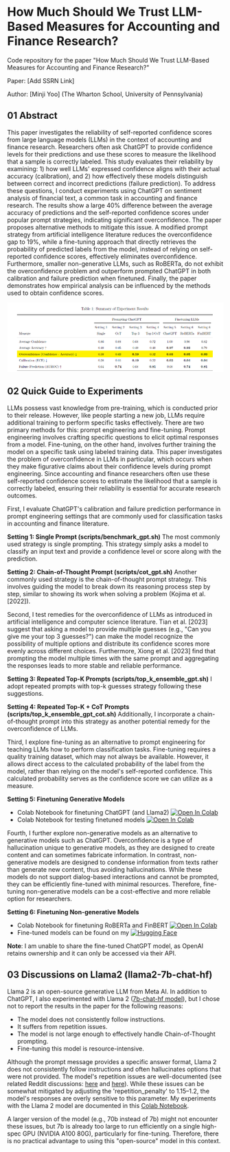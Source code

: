 How Much Should We Trust LLM-Based Measures for Accounting and Finance Research? 
==
Code repository for the paper "How Much Should We Trust LLM-Based Measures for Accounting and Finance Research?"

Paper: [Add SSRN Link]

Author: [Minji Yoo] (The Wharton School, University of Pennsylvania)

## 01 Abstract

This paper investigates the reliability of self-reported confidence scores from large language models (LLMs) in the context of accounting and finance research. Researchers often ask ChatGPT to provide confidence levels for their predictions and use these scores to measure the likelihood that a sample is correctly labeled. This study evaluates their reliability by examining: 1) how well LLMs' expressed confidence aligns with their actual accuracy (calibration), and 2) how effectively these models distinguish between correct and incorrect predictions (failure prediction). To address these questions, I conduct experiments using ChatGPT on sentiment analysis of financial text, a common task in accounting and finance research. The results show a large 40\% difference between the average accuracy of predictions and the self-reported confidence scores under popular prompt strategies, indicating significant overconfidence. The paper proposes alternative methods to mitigate this issue. A modified prompt strategy from artificial intelligence literature reduces the overconfidence gap to 19\%, while a fine-tuning approach that directly retrieves the probability of predicted labels from the model, instead of relying on self-reported confidence scores, effectively eliminates overconfidence. Furthermore, smaller non-generative LLMs, such as RoBERTa, do not exhibit the overconfidence problem and outperform prompted ChatGPT in both calibration and failure prediction when finetuned. Finally, the paper demonstrates how empirical analysis can be influenced by the methods used to obtain confidence scores.



![Summary of Results](summary.png)


## 02 Quick Guide to Experiments

LLMs possess vast knowledge from pre-training, which is conducted prior to their release. However, like people starting a new job, LLMs require additional training to perform specific tasks effectively. There are two primary methods for this: prompt engineering and fine-tuning. Prompt engineering involves crafting specific questions to elicit optimal responses from a model. Fine-tuning, on the other hand, involves further training the model on a specific task using labeled training data. This paper investigates the problem of overconfidence in LLMs in particular, which occurs when they make figurative claims about their confidence levels during prompt engineering. Since accounting and finance researchers often use these self-reported confidence scores to estimate the likelihood that a sample is correctly labeled, ensuring their reliability is essential for accurate research outcomes.

First, I evaluate ChatGPT's calibration and failure prediction performance in prompt engineering settings that are commonly used for classification tasks in accounting and finance literature. 

**Setting 1: Single Prompt (scripts/benchmark_gpt.sh)** 
The most commonly used strategy is single prompting. This strategy simply asks a model to classify an input text and provide a confidence level or score along with the prediction. 

**Setting 2: Chain-of-Thought Prompt (scripts/cot_gpt.sh)** 
Another commonly used strategy is the chain-of-thought prompt strategy. This involves guiding the model to break down its reasoning process step by step, similar to showing its work when solving a problem (Kojima et al. [2022]).

Second, I test remedies for the overconfidence of LLMs as introduced in artificial intelligence and computer science literature. Tian et al. [2023] suggest that asking a model to provide multiple guesses (e.g., "Can you give me your top 3 guesses?") can make the model recognize the possibility of multiple options and distribute its confidence scores more evenly across different choices. Furthermore, Xiong et al. [2023] find that prompting the model multiple times with the same prompt and aggregating the responses leads to more stable and reliable performance. 

**Setting 3: Repeated Top-K Prompts (scripts/top_k_ensemble_gpt.sh)** 
I adopt repeated prompts with top-k guesses strategy following these suggestions. 

**Setting 4: Repeated Top-K + CoT Prompts (scripts/top_k_ensemble_gpt_cot.sh)** 
Additionally, I incorporate a chain-of-thought prompt into this strategy as another potential remedy for the overconfidence of LLMs.

Third, I explore fine-tuning as an alternative to prompt engineering for teaching LLMs how to perform classification tasks. Fine-tuning requires a quality training dataset, which may not always be available. However, it allows direct access to the calculated probability of the label from the model, rather than relying on the model's self-reported confidence. This calculated probability serves as the confidence score we can utilize as a measure.

**Setting 5: Finetuning Generative Models**
- Colab Notebook for finetuning ChatGPT (and Llama2) [![Open In Colab](https://colab.research.google.com/assets/colab-badge.svg)](https://colab.research.google.com/drive/1efaeCj3tAxOXl8fn5pLT9j2PUR73UdAm?usp=sharing)
- Colab Notebook for testing finetuned models [![Open In Colab](https://colab.research.google.com/assets/colab-badge.svg)](https://colab.research.google.com/drive/1uQ9jc4SlK_zG892CMEY6Bvu9CZwZKrNb?usp=sharing)

Fourth, I further explore non-generative models as an alternative to generative models such as ChatGPT. Overconfidence is a type of hallucination unique to generative models, as they are designed to create content and can sometimes fabricate information. In contrast, non-generative models are designed to condense information from texts rather than generate new content, thus avoiding hallucinations. While these models do not support dialog-based interactions and cannot be prompted, they can be efficiently fine-tuned with minimal resources. Therefore, fine-tuning non-generative models can be a cost-effective and more reliable option for researchers.

**Setting 6: Finetuning Non-generative Models**
- Colab Notebook for finetuning RoBERTa and FinBERT [![Open In Colab](https://colab.research.google.com/assets/colab-badge.svg)](https://colab.research.google.com/drive/1lVfRK2COCHEz1gdQ2fodA31wkNwJjIgL?usp=sharing)
- Fine-tuned models can be found on my [![Hugging Face](https://img.shields.io/badge/Hugging%20Face-Profile-yellow)](https://huggingface.co/minjiyoo)

**Note**: I am unable to share the fine-tuned ChatGPT model, as OpenAI retains ownership and it can only be accessed via their API.


## 03 Discussions on Llama2 (llama2-7b-chat-hf)

Llama 2 is an open-source generative LLM from Meta AI. In addition to ChatGPT, I also experimented with Llama 2 ([7b-chat-hf model](https://huggingface.co/meta-llama/Llama-2-7b-chat-hf)), but I chose not to report the results in the paper for the following reasons:

- The model does not consistently follow instructions.
- It suffers from repetition issues.
- The model is not large enough to effectively handle Chain-of-Thought prompting.
- Fine-tuning this model is resource-intensive.

Although the prompt message provides a specific answer format, Llama 2 does not consistently follow instructions and often hallucinates options that were not provided. The model's repetition issues are well-documented (see related Reddit discussions: [here](https://www.reddit.com/r/LocalLLaMA/comments/155vy0k/llama_2_too_repetitive/) and [here](https://www.reddit.com/r/LocalLLaMA/comments/15ea9jl/extremely_repetitivedeterministic_content_over/)). While these issues can be somewhat mitigated by adjusting the 'repetition_penalty' to 1.15–1.2, the model's responses are overly sensitive to this parameter. My experiments with the Llama 2 model are documented in this [Colab Notebook](https://colab.research.google.com/drive/1bpxKhexJMDmQ4s97VLOfJ7aBg_sA890k?usp=sharing).    

A larger version of the model (e.g., 70b instead of 7b) might not encounter these issues, but 7b is already too large to run efficiently on a single high-spec GPU (NVIDIA A100 80G), particularly for fine-tuning. Therefore, there is no practical advantage to using this "open-source" model in this context.  


